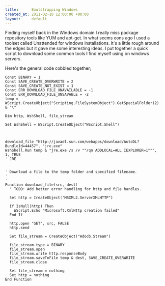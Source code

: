 ```yaml
---
title:      Bootstrapping Windows
created_at: 2011-02-10 12:00:00 +00:00
layout:     default
---
```


Finding myself back in the Windows domain I really miss package repository tools like YUM and apt-get. In what seems eons ago I used a toolset called Unattended for windows installations. It's a little rough around the edges but it gave me some interesting ideas. I put together a quick script to download some common tools I find myself using on windows servers.

Here's the general code cobbled together;

    Const BINARY = 1
    Const SAVE_CREATE_OVERWRITE = 2
    Const SAVE_CREATE_NOT_EXIST = 1
    Const ERR_DOWNLOAD_FILE_UNAVAILABLE = -1
    Const ERR_DOWNLOAD_FILE_UNSAVABLE = -2
    temp = WScript.CreateObject("Scripting.FileSystemObject").GetSpecialFolder(2).Path & "\"

    Dim http, WshShell, file_stream

    Set WshShell = WScript.CreateObject("WScript.Shell")



    download_file "http://javadl.sun.com/webapps/download/AutoDL?BundleId=44457", "jre.exe"
    WshShell.Run temp & "jre.exe /s /v ""/qn ADDLOCAL=ALL IEXPLORER=1""", 1, TRUE
    ' JRE


    ' Download a file to the temp folder and specified filename.
    '
    '
    Function download_file(src, dest)
      ' TODO: Add better error handling for http and file handles.

      Set http = CreateObject("MSXML2.ServerXMLHTTP")

      If IsNull(http) Then
        WScript.Echo "Microsoft.XmlHttp creation failed"
      End If

      http.open "GET", src, FALSE
      http.send

      Set file_stream = CreateObject("Adodb.Stream")

      file_stream.type = BINARY
      file_stream.open
      file_stream.write http.responseBody
      file_stream.saveToFile temp & dest, SAVE_CREATE_OVERWRITE 
      file_stream.close

      Set file_stream = nothing
      Set http = nothing
    End Function
